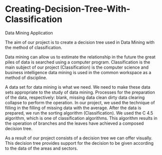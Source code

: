 # Creating-Decision-Tree-With-Classification
Data Mining Application

The aim of our project is to create a decision tree used in Data Mining with the method of classification.

Data mining can allow us to estimate the relationship in the future the great piles of data is searched using a computer program.
Classification is the main subject of our project (Classification) is the computer science and business intelligence data mining is used in the common workspace as a method of discipline. 

A data set for data mining is what we need. We need to make these data sets appropriate to the study of data mining. Processes for the preparation of the data, respectively: blank, missing data clean dirty data clearing collapse to perform the operation. In our project, we used the technique of filling in the filling of missing data with the average. After the data is prepared, we run the sorting algorithm (Classification). We used the    C 4.5 algorithm, which is one of classification algorithms. This algorithm results in the operation of branches and the leaves have achieved a composed decision tree.

As a result of our project consists of a decision tree we can offer visually. This decision tree provides support for the decision to be given according to the data of the areas and sectors.
